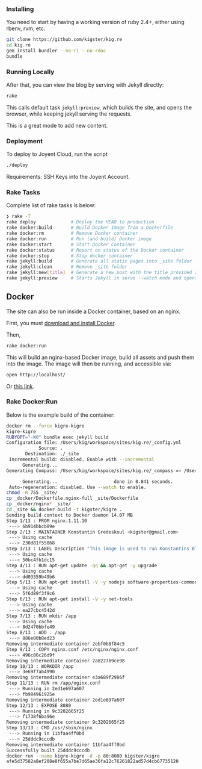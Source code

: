 ### Installing

You need to start by having a working version of ruby 2.4+, either using rbenv, rvm, etc.

```bash
git clone https://github.com/kigster/kig.re
cd kig.re
gem install bundler --no-ri --no-rdoc
bundle
```

### Running Locally

After that, you can view the blog by serving with Jekyll directly:

```bash
rake
```

This calls default task `jekyll:preview`, which builds the site, and opens the browser, while keeping jekyll serving the requests.

This is a great mode to add new content.

### Deployment

To deploy to Joyent Cloud, run the script

```bash
./deploy
``` 

Requirements: SSH Keys into the Joyent Account.

### Rake Tasks

Complete list of rake tasks is below:

```bash
❯ rake -T
rake deploy             # Deploy the HEAD to production
rake docker:build       # Build Docker Image from a Dockerfile
rake docker:rm          # Remove Docker container
rake docker:run         # Run (and build) Docker image
rake docker:start       # Start Docker Container
rake docker:status      # Report on status of the Docker container
rake docker:stop        # Stop docker container
rake jekyll:build       # Generate all static pages into _site folder
rake jekyll:clean       # Remove _site folder
rake jekyll:new[title]  # Generate a new post with the title provided as an argument
rake jekyll:preview     # Starts Jekyll in serve --watch mode and opens the browser
```


## Docker 

The site can also be run inside a Docker container, based on an nginx.

First, you must [download and install Docker](https://docs.docker.com/docker-for-mac/install/).

Then,

```bash
rake docker:run
```

This will build an nginx-based Docker image, build all assets and push them into the image.
The image will then be running, and accessible via:

```bash
open http://localhost/
```

Or [this link](http://localhost/).

### Rake Docker:Run

Below is the example build of the container:

```bash
docker rm --force kigre-kigre
kigre-kigre
RUBYOPT="-W0" bundle exec jekyll build
Configuration file: /Users/kig/workspace/sites/kig.re/_config.yml
            Source: .
       Destination: ./_site
 Incremental build: disabled. Enable with --incremental
      Generating...
Generating Compass: /Users/kig/workspace/sites/kig.re/_compass => /Users/kig/workspace/sites/kig.re/_site/../public/css

      Generating...                     done in 0.841 seconds.
 Auto-regeneration: disabled. Use --watch to enable.
chmod -R 755 _site/
cp _docker/Dockerfile.nginx-full _site/Dockerfile
cp _docker/nginx* _site/
cd _site && docker build -t kigster/kigre .
Sending build context to Docker daemon 14.07 MB
Step 1/13 : FROM nginx:1.11.10
 ---> 6b914bbcb89e
Step 2/13 : MAINTAINER Konstantin Gredeskoul <kigster@gmail.com>
 ---> Using cache
 ---> 230d81f55068
Step 3/13 : LABEL Description "This image is used to run Konstantins Blog" Vendor "ReinventONE, Inc." Version "1.0"
 ---> Using cache
 ---> 50bc4fb1dc15
Step 4/13 : RUN apt-get update -qq && apt-get -y upgrade
 ---> Using cache
 ---> dd03359b49b6
Step 5/13 : RUN apt-get install -V -y nodejs software-properties-common curl git htop man unzip vim wget
 ---> Using cache
 ---> 5f6d89f3f9c6
Step 6/13 : RUN apt-get install -V -y net-tools
 ---> Using cache
 ---> ea27cbc4542d
Step 7/13 : RUN mkdir /app
 ---> Using cache
 ---> 8d2470bbfe49
Step 8/13 : ADD . /app
 ---> 886e00b8ed23
Removing intermediate container 2ebf0b8f84c5
Step 9/13 : COPY nginx.conf /etc/nginx/nginx.conf
 ---> 496c86c26d9f
Removing intermediate container 2a8227b9ce98
Step 10/13 : WORKDIR /app
 ---> 3e69f7ab4990
Removing intermediate container e3a689f2986f
Step 11/13 : RUN rm /app/nginx.conf
 ---> Running in 2ed1e697a607
 ---> fb984961925e
Removing intermediate container 2ed1e697a607
Step 12/13 : EXPOSE 8080
 ---> Running in 9c3202665f25
 ---> f1738f6ba96e
Removing intermediate container 9c3202665f25
Step 13/13 : CMD /usr/sbin/nginx
 ---> Running in 11bfaa4ff0bd
 ---> 25dddc9cccdb
Removing intermediate container 11bfaa4ff0bd
Successfully built 25dddc9cccdb
docker run --name kigre-kigre -d -p 80:8080 kigster/kigre
afe5d37582a8ef208e8f655a7be7d65ae36fa12c76261822ad57d4cb67735120
``` 
